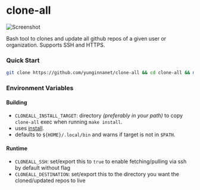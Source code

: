 # clone-all

![Screenshot](https://tcp.ac/i/OFqeb.png)

Bash tool to clones and update all github repos of a given user or organization. Supports SSH and HTTPS.

### Quick Start

```bash
git clone https://github.com/yunginnanet/clone-all && cd clone-all && make install

```

### Environment Variables

#### Building

  - `CLONEALL_INSTALL_TARGET`: directory _(preferably in your path)_ to copy `clone-all` exec when running `make install`.
  - uses [install](https://linux.die.net/man/1/install).
  - defaults to `${HOME}/.local/bin` and warns if target is not in `$PATH`.

#### Runtime

- `CLONEALL_SSH`: set/export this to `true` to enable fetching/pulling via ssh by default without flag
- `CLONEALL_DESTINATION`: set/export this to the directory you want the cloned/updated repos to live
